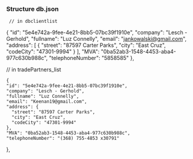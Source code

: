 


### Structure db.json 


     // in dbclientlist
 {
      "id": "5e4e742a-9fee-4e21-8bb5-07bc39f1910e",
      "company": "Lesch - Gerhold",
      "fullname": "Luz Connelly",
      "email": "jankowalski@gmail.com",
      "address": [
        {
        "street": "87597 Carter Parks",
        "city": "East Cruz",
        "codeCity": "47301-9994"
        }
    ],
      "MVA": "0ba52ab3-1548-4453-aba4-977c630b988c",
      "telephoneNumber": "5858585"
    },


// in tradePartners_list

    {
    "id": "5e4e742a-9fee-4e21-8bb5-07bc39f1910e",
    "company": "Lesch - Gerhold",
    "fullname": "Luz Connelly",
    "email": "Keenan19@gmail.com",
    "address": {
      "street": "87597 Carter Parks",
      "city": "East Cruz",
      "codeCity": "47301-9994"
    },
    "MVA": "0ba52ab3-1548-4453-aba4-977c630b988c",
    "telephoneNumber": "(368) 755-4853 x30791"
  },